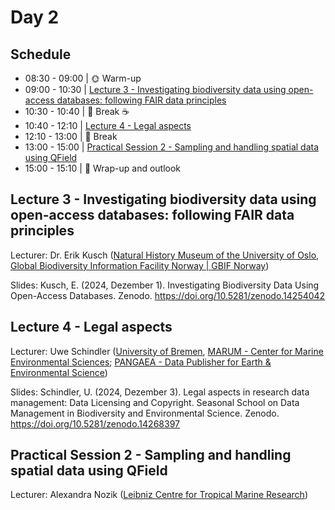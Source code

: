 # Day 2

## Schedule

* 08:30 - 09:00 | :sun_with_face: Warm-up
* 09:00 - 10:30 | [Lecture 3 - Investigating biodiversity data using open-access databases: following FAIR data principles](lecture3/lecture3.md)
* 10:30 - 10:40 | :tea: Break :coffee:
* 10:40 - 12:10 | [Lecture 4 - Legal aspects](lecture4/lecture4.md)
* 12:10 - 13:00 | :fork_and_knife: Break
* 13:00 - 15:00 | [Practical Session 2 - Sampling and handling spatial data using QField](practical_session2/practical_session2.md)
* 15:00 - 15:10 | 📌 Wrap-up and outlook

## Lecture 3 - Investigating biodiversity data using open-access databases: following FAIR data principles

Lecturer: 
Dr. Erik Kusch ([Natural History Museum of the University of Oslo](https://www.nhm.uio.no/english/), [Global Biodiversity Information Facility Norway | GBIF Norway](https://www.gbif.org/country/NO/summary))

Slides:
Kusch, E. (2024, Dezember 1). Investigating Biodiversity Data Using Open-Access Databases. Zenodo. https://doi.org/10.5281/zenodo.14254042

## Lecture 4 - Legal aspects

Lecturer: 
Uwe Schindler ([University of Bremen](https://www.uni-bremen.de/en/), [MARUM - Center for Marine Environmental Sciences](https://www.marum.de/en/index.html); [PANGAEA - Data Publisher for Earth & Environmental Science](https://pangaea.de/))

Slides:
Schindler, U. (2024, Dezember 3). Legal aspects in research data management: Data Licensing and Copyright. Seasonal School on Data Management in Biodiversity and Environmental Science. Zenodo. https://doi.org/10.5281/zenodo.14268397

## Practical Session 2 - Sampling and handling spatial data using QField

Lecturer:
Alexandra Nozik ([Leibniz Centre for Tropical Marine Research](https://www.leibniz-zmt.de/de/))
